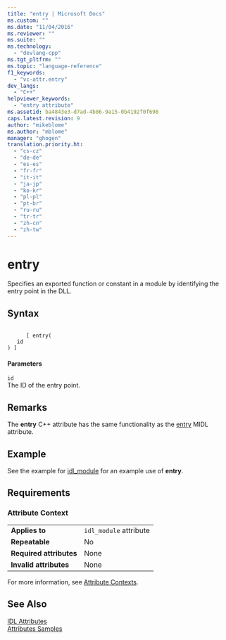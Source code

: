 ```yaml
---
title: "entry | Microsoft Docs"
ms.custom: ""
ms.date: "11/04/2016"
ms.reviewer: ""
ms.suite: ""
ms.technology: 
  - "devlang-cpp"
ms.tgt_pltfrm: ""
ms.topic: "language-reference"
f1_keywords: 
  - "vc-attr.entry"
dev_langs: 
  - "C++"
helpviewer_keywords: 
  - "entry attribute"
ms.assetid: ba4843e3-d7ad-4b86-9a15-0b4192f0f698
caps.latest.revision: 9
author: "mikeblome"
ms.author: "mblome"
manager: "ghogen"
translation.priority.ht: 
  - "cs-cz"
  - "de-de"
  - "es-es"
  - "fr-fr"
  - "it-it"
  - "ja-jp"
  - "ko-kr"
  - "pl-pl"
  - "pt-br"
  - "ru-ru"
  - "tr-tr"
  - "zh-cn"
  - "zh-tw"
---
```

# entry
Specifies an exported function or constant in a module by identifying the entry point in the DLL.  
  
## Syntax  
  
```  
  
      [ entry(  
   id  
) ]  
```  
  
#### Parameters  
 `id`  
 The ID of the entry point.  
  
## Remarks  
 The **entry** C++ attribute has the same functionality as the [entry](http://msdn.microsoft.com/library/windows/desktop/aa366815) MIDL attribute.  
  
## Example  
 See the example for [idl_module](../windows/idl-module.md) for an example use of **entry**.  
  
## Requirements  
  
### Attribute Context  
  
|||  
|-|-|  
|**Applies to**|`idl_module` attribute|  
|**Repeatable**|No|  
|**Required attributes**|None|  
|**Invalid attributes**|None|  
  
 For more information, see [Attribute Contexts](../windows/attribute-contexts.md).  
  
## See Also  
 [IDL Attributes](../windows/idl-attributes.md)   
 [Attributes Samples](http://msdn.microsoft.com/en-us/558ebdb2-082f-44dc-b442-d8d33bf7bdb8)
